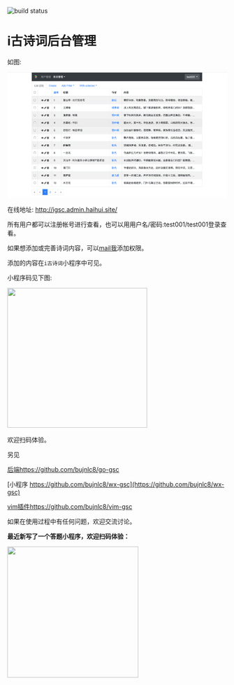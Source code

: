![build status](https://github.com/bujnlc8/gsc-admin/actions/workflows/snow.yaml/badge.svg)

# i古诗词后台管理

如图:

![](resource/home.jpg)

在线地址: <http://igsc.admin.haihui.site/>

所有用户都可以注册帐号进行查看，也可以用用户名/密码:test001/test001登录查看。

如果想添加或完善诗词内容，可以[mail我](mailto:75124771@qq.com)添加权限。

添加的内容在`i古诗词`小程序中可见。

小程序码见下图:

<image src="https://blog-1256650966.cos.ap-beijing.myqcloud.com/gh_5355d8f99118_430.jpg" style="width:320px; height:320px;">


欢迎扫码体验。

另见

[后端https://github.com/bujnlc8/go-gsc](https://github.com/bujnlc8/go-gsc)

[小程序 https://github.com/bujnlc8/wx-gsc](https://github.com/bujnlc8/wx-gsc)

[vim插件https://github.com/bujnlc8/vim-gsc](https://github.com/bujnlc8/vim-gsc)


如果在使用过程中有任何问题，欢迎交流讨论。


**最近新写了一个答题小程序，欢迎扫码体验：**


<image src="https://blog-1256650966.cos.ap-beijing.myqcloud.com/gh_a4b1f637d70d_430.jpg" style="width:300px; height:300px;">
